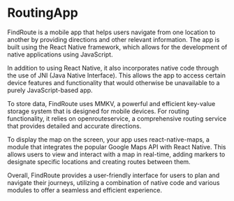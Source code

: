 # RoutingApp
FindRoute is a mobile app that helps users navigate from one location to another by providing directions and other relevant information. The app is built using the React Native framework, which allows for the development of native applications using JavaScript.

In addition to using React Native, it also incorporates native code through the use of JNI (Java Native Interface). This allows the app to access certain device features and functionality that would otherwise be unavailable to a purely JavaScript-based app.

To store data, FindRoute uses MMKV, a powerful and efficient key-value storage system that is designed for mobile devices. For routing functionality, it relies on openrouteservice, a comprehensive routing service that provides detailed and accurate directions.

To display the map on the screen, your app uses react-native-maps, a module that integrates the popular Google Maps API with React Native. This allows users to view and interact with a map in real-time, adding markers to designate specific locations and creating routes between them.

Overall, FindRoute provides a user-friendly interface for users to plan and navigate their journeys, utilizing a combination of native code and various modules to offer a seamless and efficient experience.
